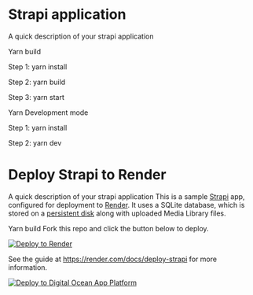 # Strapi application

A quick description of your strapi application

Yarn build

  Step 1:
  yarn install
  
  Step 2:
  yarn build
  
  Step 3:
  yarn start

Yarn Development mode

  Step 1:
   yarn install
   
  Step 2:
   yarn dev


# Deploy Strapi to Render

A quick description of your strapi application
This is a sample [Strapi](https://strapi.io/) app, configured for deployment to [Render](https://render.com). It uses a SQLite database, which is stored on a [persistent disk](https://render.com/docs/disks) along with uploaded Media Library files.

Yarn build
Fork this repo and click the button below to deploy.

[![Deploy to Render](https://trello-attachments.s3.amazonaws.com/5d29325d2000ef2fad36345f/5f819c1647913f104387c46c/1bc9e2bdc29f61050e75deb4a98c0594/render.svg)](https://render.com/deploy)

See the guide at https://render.com/docs/deploy-strapi for more information.


[![Deploy to Digital Ocean App Platform](https://trello-attachments.s3.amazonaws.com/5d29325d2000ef2fad36345f/5f819c1647913f104387c46c/0405aa8c75492358404169ced17c7c52/do.svg)](https://cloud.digitalocean.com/apps/new)
